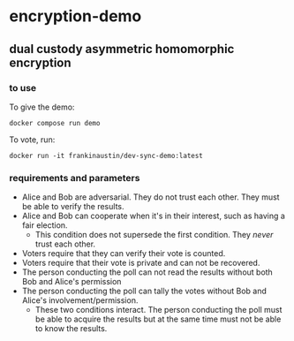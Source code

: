 # encryption-demo
## dual custody asymmetric homomorphic encryption

### to use

To give the demo:
```
docker compose run demo
```

To vote, run:
```
docker run -it frankinaustin/dev-sync-demo:latest
```

### requirements and parameters

* Alice and Bob are adversarial. They do not trust each other. They must be able to verify the results.
* Alice and Bob can cooperate when it's in their interest, such as having a fair election.
  * This condition does not supersede the first condition. They *never* trust each other.
* Voters require that they can verify their vote is counted.
* Voters require that their vote is private and can not be recovered.
* The person conducting the poll can not read the results without both Bob and Alice's permission
* The person conducting the poll can tally the votes without Bob and Alice's involvement/permission.
  * These two conditions interact. The person conducting the poll must be able to acquire the results but at the same time must not be able to know the results.